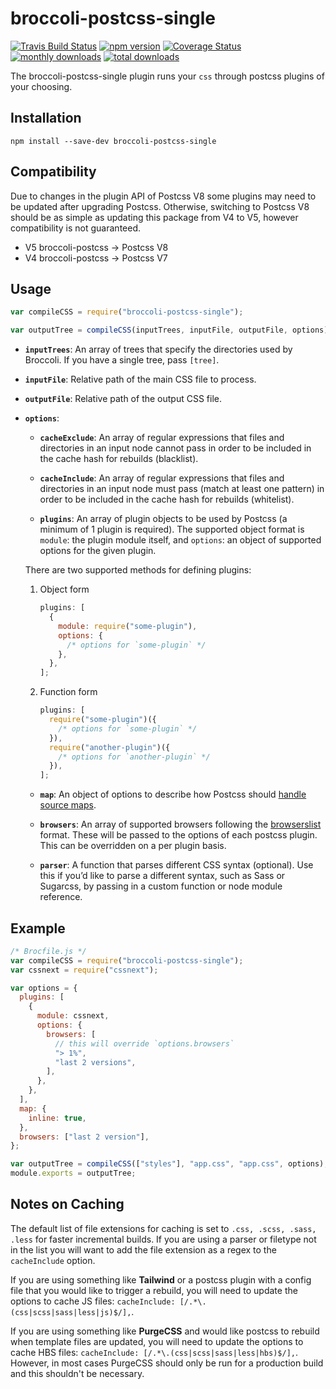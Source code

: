 # broccoli-postcss-single

[![Travis Build Status][travis-img]][travis-url]
[![npm version][npm-img]][npm-url]
[![Coverage Status][coveralls-img]][coveralls-url]
[![monthly downloads][monthly-downloads-img]][monthly-downloads-url]
[![total downloads][total-downloads-img]][total-downloads-url]

The broccoli-postcss-single plugin runs your `css` through postcss plugins of your choosing.

## Installation

```shell
npm install --save-dev broccoli-postcss-single
```

## Compatibility

Due to changes in the plugin API of Postcss V8 some plugins may need to be updated after upgrading Postcss. Otherwise, switching to Postcss V8 should be as simple as updating this package from V4 to V5, however compatibility is not guaranteed.

- V5 broccoli-postcss -> Postcss V8
- V4 broccoli-postcss -> Postcss V7

## Usage

```javascript
var compileCSS = require("broccoli-postcss-single");

var outputTree = compileCSS(inputTrees, inputFile, outputFile, options);
```

- **`inputTrees`**: An array of trees that specify the directories used by Broccoli. If you have a single tree, pass `[tree]`.

- **`inputFile`**: Relative path of the main CSS file to process.

- **`outputFile`**: Relative path of the output CSS file.

- **`options`**:

  - **`cacheExclude`**: An array of regular expressions that files and directories in an input node cannot pass in order to be included in the cache hash for rebuilds (blacklist).

  - **`cacheInclude`**: An array of regular expressions that files and directories in an input node must pass (match at least one pattern) in order to be included in the cache hash for rebuilds (whitelist).

  - **`plugins`**: An array of plugin objects to be used by Postcss (a minimum of 1 plugin is required). The supported object format is `module`: the plugin module itself, and `options`: an object of supported options for the given plugin.

  There are two supported methods for defining plugins:

  1. Object form

     ```javascript
     plugins: [
       {
         module: require("some-plugin"),
         options: {
           /* options for `some-plugin` */
         },
       },
     ];
     ```

  2. Function form

     ```javascript
     plugins: [
       require("some-plugin")({
         /* options for `some-plugin` */
       }),
       require("another-plugin")({
         /* options for `another-plugin` */
       }),
     ];
     ```

  - **`map`**: An object of options to describe how Postcss should [handle source maps](https://github.com/postcss/postcss/blob/master/docs/source-maps.md).

  - **`browsers`**: An array of supported browsers following the [browserslist](https://github.com/ai/browserslist) format. These will be passed to the options of each postcss plugin. This can be overridden on a per plugin basis.

  - **`parser`**: A function that parses different CSS syntax (optional). Use this if you’d like to parse a different syntax, such as Sass or Sugarcss, by passing in a custom function or node module reference.

## Example

```javascript
/* Brocfile.js */
var compileCSS = require("broccoli-postcss-single");
var cssnext = require("cssnext");

var options = {
  plugins: [
    {
      module: cssnext,
      options: {
        browsers: [
          // this will override `options.browsers`
          "> 1%",
          "last 2 versions",
        ],
      },
    },
  ],
  map: {
    inline: true,
  },
  browsers: ["last 2 version"],
};

var outputTree = compileCSS(["styles"], "app.css", "app.css", options);
module.exports = outputTree;
```

## Notes on Caching

The default list of file extensions for caching is set to `.css, .scss, .sass, .less` for faster incremental builds. If you are using a parser or filetype not in the list you will want to add the file extension as a regex to the `cacheInclude` option.

If you are using something like **Tailwind** or a postcss plugin with a config file that you would like to trigger a rebuild, you will need to update the options to cache JS files: `cacheInclude: [/.*\.(css|scss|sass|less|js)$/],`.

If you are using something like **PurgeCSS** and would like postcss to rebuild when template files are updated, you will need to update the options to cache HBS files: `cacheInclude: [/.*\.(css|scss|sass|less|hbs)$/],`. However, in most cases PurgeCSS should only be run for a production build and this shouldn't be necessary.

[travis-img]: https://travis-ci.org/jeffjewiss/broccoli-postcss-single.svg?branch=master
[travis-url]: https://travis-ci.org/jeffjewiss/broccoli-postcss-single
[npm-img]: https://badge.fury.io/js/broccoli-postcss-single.svg
[npm-url]: https://www.npmjs.com/package/broccoli-postcss-single
[monthly-downloads-img]: https://img.shields.io/npm/dm/broccoli-postcss-single.svg
[monthly-downloads-url]: https://www.npmjs.com/package/broccoli-postcss-single
[total-downloads-img]: https://img.shields.io/npm/dt/broccoli-postcss-single.svg
[total-downloads-url]: https://www.npmjs.com/package/broccoli-postcss-single
[coveralls-img]: https://coveralls.io/repos/github/jeffjewiss/broccoli-postcss-single/badge.svg?branch=master
[coveralls-url]: https://coveralls.io/github/jeffjewiss/broccoli-postcss-single?branch=master
